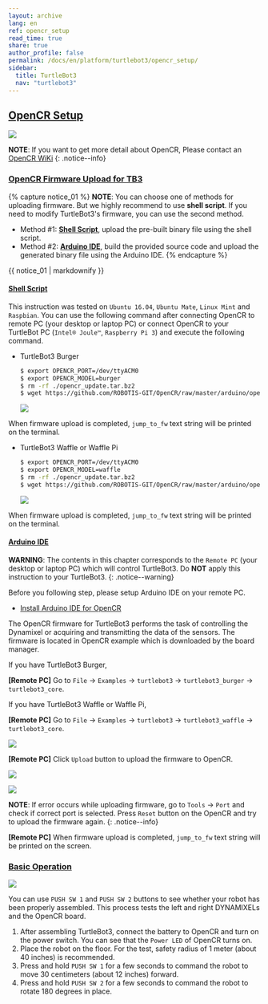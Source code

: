 ```yaml
---
layout: archive
lang: en
ref: opencr_setup
read_time: true
share: true
author_profile: false
permalink: /docs/en/platform/turtlebot3/opencr_setup/
sidebar:
  title: TurtleBot3
  nav: "turtlebot3"
---
```


<div style="counter-reset: h1 6"></div>
<div style="counter-reset: h2 2"></div>

<!--[dummy Header 1]>
  <h1 id="setup"><a href="#setup">Setup</a></h1>
<![end dummy Header 1]-->

## [OpenCR Setup](#opencr-setup)

![](/assets/images/platform/turtlebot3/software/remote_pc_and_turtlebot.png)

**NOTE**: If you want to get more detail about OpenCR, Please contact an [OpenCR WiKi][opencr]
{: .notice--info}

### [OpenCR Firmware Upload for TB3](#opencr-firmware-upload-for-tb3)

{% capture notice_01 %}
**NOTE**: You can choose one of methods for uploading firmware. But we highly recommend to use **shell script**. If you need to modify TurtleBot3's firmware, you can use the second method.
- Method #1: [**Shell Script**](#shell-script), upload the pre-built binary file using the shell script.
- Method #2: [**Arduino IDE**](#arduino-ide), build the provided source code and upload the generated binary file using the Arduino IDE.
{% endcapture %}

<div class="notice--info">{{ notice_01 | markdownify }}</div>

#### [Shell Script](#shell-script)
  
This instruction was tested on `Ubuntu 16.04`, `Ubuntu Mate`, `Linux Mint` and `Raspbian`. You can use the following command after connecting OpenCR to remote PC (your desktop or laptop PC) or connect OpenCR to your TurtleBot PC (`Intel® Joule™`, `Raspberry Pi 3`) and execute the following command.

- TurtleBot3 Burger

  ``` bash
  $ export OPENCR_PORT=/dev/ttyACM0
  $ export OPENCR_MODEL=burger
  $ rm -rf ./opencr_update.tar.bz2
  $ wget https://github.com/ROBOTIS-GIT/OpenCR/raw/master/arduino/opencr_release/shell_update/opencr_update.tar.bz2 && tar -xvf opencr_update.tar.bz2 && cd ./opencr_update && ./update.sh $OPENCR_PORT $OPENCR_MODEL.opencr && cd ..
  ```

  ![](/assets/images/platform/turtlebot3/opencr/shell01.png)

When firmware upload is completed, `jump_to_fw` text string will be printed on the terminal.

- TurtleBot3 Waffle or Waffle Pi

  ``` bash
  $ export OPENCR_PORT=/dev/ttyACM0
  $ export OPENCR_MODEL=waffle
  $ rm -rf ./opencr_update.tar.bz2
  $ wget https://github.com/ROBOTIS-GIT/OpenCR/raw/master/arduino/opencr_release/shell_update/opencr_update.tar.bz2 && tar -xvf opencr_update.tar.bz2 && cd ./opencr_update && ./update.sh $OPENCR_PORT $OPENCR_MODEL.opencr && cd ..
  ```

  ![](/assets/images/platform/turtlebot3/opencr/shell02.png)

When firmware upload is completed, `jump_to_fw` text string will be printed on the terminal.

#### [Arduino IDE](#arduino-ide)

**WARNING**: The contents in this chapter corresponds to the `Remote PC` (your desktop or laptop PC) which will control TurtleBot3. Do **NOT** apply this instruction to your TurtleBot3.
{: .notice--warning}

Before you following step, please setup Arduino IDE on your remote PC.

  - [Install Arduino IDE for OpenCR][install_arduino_ide_for_opencr]

The OpenCR firmware for TurtleBot3 performs the task of controlling the Dynamixel or acquiring and transmitting the data of the sensors. The firmware is located in OpenCR example which is downloaded by the board manager.

If you have TurtleBot3 Burger,

**[Remote PC]** Go to `File` → `Examples` → `turtlebot3` → `turtlebot3_burger` → `turtlebot3_core`.

If you have TurtleBot3 Waffle or Waffle Pi,

**[Remote PC]** Go to `File` → `Examples` → `turtlebot3` → `turtlebot3_waffle` → `turtlebot3_core`.

![](/assets/images/platform/turtlebot3/opencr/o1.png)

**[Remote PC]** Click `Upload` button to upload the firmware to OpenCR.

![](/assets/images/platform/turtlebot3/opencr/o2.png)

![](/assets/images/platform/turtlebot3/opencr/o3.png)

**NOTE**: If error occurs while uploading firmware, go to `Tools` → `Port` and check if correct port is selected. Press `Reset` button on the OpenCR and try to upload the firmware again.
{: .notice--info}
  
**[Remote PC]** When firmware upload is completed, `jump_to_fw` text string will be printed on the screen.

### [Basic Operation](#basic-operation)

![](/assets/images/platform/turtlebot3/opencr/opencr_models.png)

You can use `PUSH SW 1` and `PUSH SW 2` buttons to see whether your robot has been properly assembled. This process tests the left and right DYNAMIXELs and the OpenCR board.

1. After assembling TurtleBot3, connect the battery to OpenCR and turn on the power switch. You can see that the `Power LED` of OpenCR turns on.
2. Place the robot on the floor. For the test, safety radius of 1 meter (about 40 inches) is recommended.
3. Press and hold `PUSH SW 1` for a few seconds to command the robot to move 30 centimeters (about 12 inches) forward.
4. Press and hold `PUSH SW 2` for a few seconds to command the robot to rotate 180 degrees in place.

[opencr]: /docs/en/parts/controller/opencr10/
[install_arduino_ide_for_opencr]: /docs/en/parts/controller/opencr10/#arduino-ide
